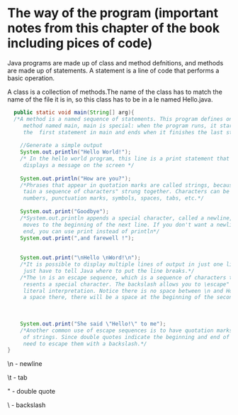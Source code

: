 # The way of the program (important notes from this chapter of the book including pices of code)

Java programs are made up of class and method defnitions, and methods are
made up of statements. A statement is a line of code that performs a basic
operation.

A class is a collection of methods.The name of the class has to match the name of the  file it is in,
so this class has to be in a  le named Hello.java.

```java
  public static void main(String[] arg){
  /*A method is a named sequence of statements. This program defines one
     method named main, main is special: when the program runs, it starts at
     the  first statement in main and ends when it finishes the last statement.*/
    
    //Generate a simple output
    System.out.println("Hello World!");      
    /* In the hello world program, this line is a print statement that
     displays a message on the screen */
    
    System.out.println("How are you?");      
    /*Phrases that appear in quotation marks are called strings, because they con-
     tain a sequence of characters" strung together. Characters can be letters,
     numbers, punctuation marks, symbols, spaces, tabs, etc.*/
    
    System.out.print("Goodbye");             
    /*System.out.println appends a special character, called a newline, that
     moves to the beginning of the next line. If you don't want a newline at the
     end, you can use print instead of println*/
    System.out.print(",and farewell !");
    
    
    System.out.print("\nHello \nWord!\n");     
    /*It is possible to display multiple lines of output in just one line of code. You
     just have to tell Java where to put the line breaks.*/
    /*The \n is an escape sequence, which is a sequence of characters that rep-
     resents a special character. The backslash allows you to \escape" the string's
     literal interpretation. Notice there is no space between \n and How. If you add
     a space there, there will be a space at the beginning of the second line.*/
    
    
    
    System.out.print("She said \"Hello!\" to me"); 
    /*Another common use of escape sequences is to have quotation marks inside
     of strings. Since double quotes indicate the beginning and end of strings, you
     need to escape them with a backslash.*/
}
```

\n - newline

\t - tab

\" - double quote

\\ - backslash
